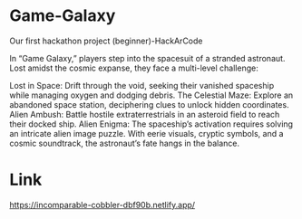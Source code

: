 # Game-Galaxy
Our first hackathon project (beginner)-HackArCode

In “Game Galaxy,” players step into the spacesuit of a stranded astronaut. Lost amidst the cosmic expanse, they face a multi-level challenge:

Lost in Space: Drift through the void, seeking their vanished spaceship while managing oxygen and dodging debris.
The Celestial Maze: Explore an abandoned space station, deciphering clues to unlock hidden coordinates.
Alien Ambush: Battle hostile extraterrestrials in an asteroid field to reach their docked ship.
Alien Enigma: The spaceship’s activation requires solving an intricate alien image puzzle. With eerie visuals, cryptic symbols, and a cosmic soundtrack, the astronaut’s fate hangs in the balance.

# Link 
https://incomparable-cobbler-dbf90b.netlify.app/
